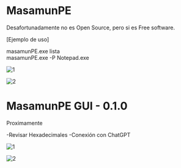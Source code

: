 # MasamunPE

Desafortunadamente no es Open Source, pero si es Free software.<br>

[Ejemplo de uso]

masamunPE.exe lista<br>
masamunPE.exe -P Notepad.exe<br>

![1](https://github.com/user-attachments/assets/b471d0fd-a3ec-41ba-a000-f8e700b14e18)

![2](https://github.com/user-attachments/assets/217ee510-082f-45fc-9abe-8d8ea0e72359)


<h1>MasamunPE GUI - 0.1.0</h1>

Proximamente

-Revisar Hexadecimales
-Conexión con ChatGPT

![1](https://github.com/user-attachments/assets/d13cb8f8-e950-4daf-a4f8-224e7329174f)

![2](https://github.com/user-attachments/assets/13b42ceb-31e4-4d3b-b000-94f2663b7b8f)


